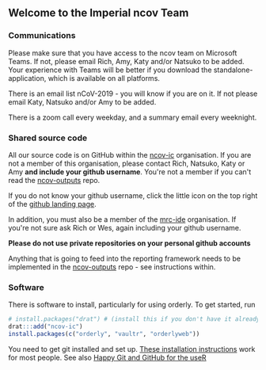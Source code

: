 ## Welcome to the Imperial ncov Team

### Communications

Please make sure that you have access to the ncov team on Microsoft Teams.  If not, please email Rich, Amy, Katy and/or Natsuko to be added.  Your experience with Teams will be better if you download the standalone-application, which is available on all platforms.

There is an email list nCoV-2019 - you will know if you are on it.  If not please email Katy, Natsuko and/or Amy to be added.

There is a zoom call every weekday, and a summary email every weeknight.

### Shared source code

All our source code is on GitHub within the [ncov-ic](https://github.com/ncov-ic) organisation.  If you are not a member of this organisation, please contact Rich, Natsuko, Katy or Amy **and include your github username**.  You're not a member if you can't read the [ncov-outputs](https://github.com/ncov-ic/ncov-outputs) repo.

If you do not know your github username, click the little icon on the top right of the [github landing page](https://github.com).

In addition, you must also be a member of the [mrc-ide](https://github.com/mrc-ide/) organisation.  If you're not sure ask Rich or Wes, again including your github username.

**Please do not use private repositories on your personal github accounts**

Anything that is going to feed into the reporting framework needs to be implemented in the [ncov-outputs](https://github.com/ncov-ic/ncov-outputs) repo - see instructions within.

### Software

There is software to install, particularly for using orderly.  To get started, run

```r
# install.packages("drat") # (install this if you don't have it already)
drat:::add("ncov-ic")
install.packages(c("orderly", "vaultr", "orderlyweb"))
```

You need to get git installed and set up.  [These installation instructions](https://github.com/richfitz/git-intro/blob/master/installation.md) work for most people.  See also [Happy Git and GitHub for the useR](https://happygitwithr.com/)
